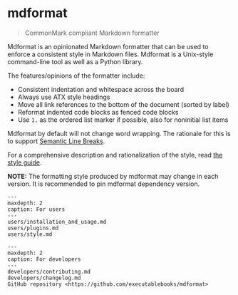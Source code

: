 # mdformat

> CommonMark compliant Markdown formatter

Mdformat is an opinionated Markdown formatter
that can be used to enforce a consistent style in Markdown files.
Mdformat is a Unix-style command-line tool as well as a Python library.

The features/opinions of the formatter include:

- Consistent indentation and whitespace across the board
- Always use ATX style headings
- Move all link references to the bottom of the document (sorted by label)
- Reformat indented code blocks as fenced code blocks
- Use `1.` as the ordered list marker if possible, also for noninitial list items

Mdformat by default will not change word wrapping.
The rationale for this is to support [Semantic Line Breaks](https://sembr.org/).

For a comprehensive description and rationalization of the style,
read [the style guide](users/style.md).

**NOTE:**
The formatting style produced by mdformat may change in each version.
It is recommended to pin mdformat dependency version.

```{toctree}
---
maxdepth: 2
caption: For users
---
users/installation_and_usage.md
users/plugins.md
users/style.md
```

```{toctree}
---
maxdepth: 2
caption: For developers
---
developers/contributing.md
developers/changelog.md
GitHub repository <https://github.com/executablebooks/mdformat>
```
